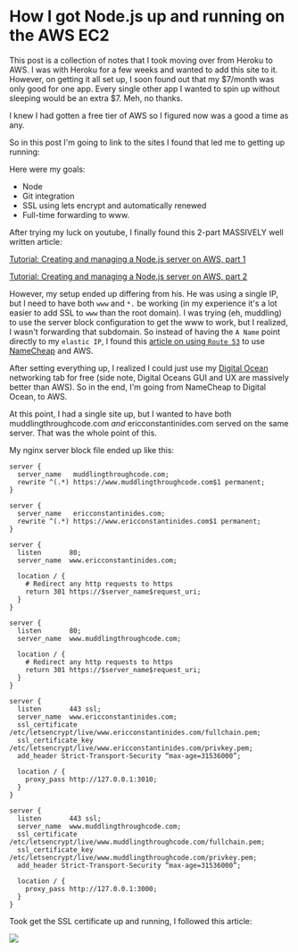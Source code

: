# How I got Node.js up and running on the AWS EC2

This post is a collection of notes that I took moving over from Heroku to AWS. I was with Heroku for a few weeks and wanted to add this site to it. However, on getting it all set up, I soon found out that my $7/month was only good for one app. Every single other app I wanted to spin up without sleeping would be an extra $7. Meh, no thanks.

I knew I had gotten a free tier of AWS so I figured now was a good a time as any.

So in this post I'm going to link to the sites I found that led me to getting up running:

Here were my goals:
* Node
* Git integration
* SSL using lets encrypt and automatically renewed
* Full-time forwarding to www.

After trying my luck on youtube, I finally found this 2-part MASSIVELY well written article:

[Tutorial: Creating and managing a Node.js server on AWS, part 1](https://hackernoon.com/tutorial-creating-and-managing-a-node-js-server-on-aws-part-1-d67367ac5171)

[Tutorial: Creating and managing a Node.js server on AWS, part 2](https://hackernoon.com/tutorial-creating-and-managing-a-node-js-server-on-aws-part-2-5fbdea95f8a1)

However, my setup ended up differing from his. He was using a single IP, but I need to have both `www` and `*.` be working (in my experience it's a lot easier to add SSL to `www` than the root domain). I was trying (eh, muddling) to use the server block configuration to get the www to work, but I realized, I wasn't forwarding that subdomain. So instead of having the `A Name` point directly to my `elastic IP`, I found this [article on using `Route 53`](http://techgenix.com/namecheap-aws-ec2-linux/) to use [NameCheap](//www.namecheap.com) and AWS.

After setting everything up, I realized I could just use my [Digital Ocean](//www.digitalocean.com) networking tab for free (side note, Digital Oceans GUI and UX are massively better than AWS). So in the end, I'm going from NameCheap to Digital Ocean, to AWS.

At this point, I had a single site up, but I wanted to have both muddlingthroughcode.com _and_ ericconstantinides.com served on the same server. That was the whole point of this.

My nginx server block file ended up like this:

    server {
      server_name   muddlingthroughcode.com;
      rewrite ^(.*) https://www.muddlingthroughcode.com$1 permanent;
    }

    server {
      server_name   ericconstantinides.com;
      rewrite ^(.*) https://www.ericconstantinides.com$1 permanent;
    }

    server {
      listen       80;
      server_name  www.ericconstantinides.com;

      location / {
        # Redirect any http requests to https
        return 301 https://$server_name$request_uri;
      }
    }

    server {
      listen       80;
      server_name  www.muddlingthroughcode.com;

      location / {
        # Redirect any http requests to https
        return 301 https://$server_name$request_uri;
      }
    }

    server {
      listen       443 ssl;
      server_name  www.ericconstantinides.com;
      ssl_certificate /etc/letsencrypt/live/www.ericconstantinides.com/fullchain.pem;
      ssl_certificate_key /etc/letsencrypt/live/www.ericconstantinides.com/privkey.pem;
      add_header Strict-Transport-Security “max-age=31536000”;

      location / {
        proxy_pass http://127.0.0.1:3010;
      }
    }

    server {
      listen       443 ssl;
      server_name  www.muddlingthroughcode.com;
      ssl_certificate /etc/letsencrypt/live/www.muddlingthroughcode.com/fullchain.pem;
      ssl_certificate_key /etc/letsencrypt/live/www.muddlingthroughcode.com/privkey.pem;
      add_header Strict-Transport-Security “max-age=31536000”;

      location / {
        proxy_pass http://127.0.0.1:3000;
      }
    }

Took get the SSL certificate up and running, I followed this article:

<img src="/images/digital-ocean-networking-for-muddling-through-code.png">